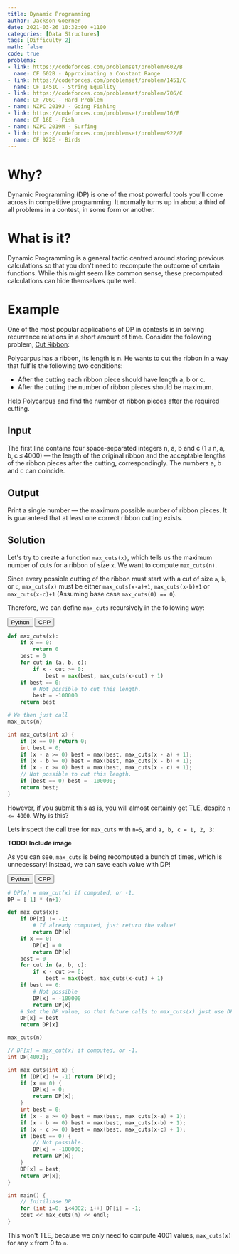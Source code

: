 ```yaml
---
title: Dynamic Programming
author: Jackson Goerner
date: 2021-03-26 10:32:00 +1100
categories: [Data Structures]
tags: [Difficulty 2]
math: false
code: true
problems:
- link: https://codeforces.com/problemset/problem/602/B
  name: CF 602B - Approximating a Constant Range
- link: https://codeforces.com/problemset/problem/1451/C
  name: CF 1451C - String Equality
- link: https://codeforces.com/problemset/problem/706/C
  name: CF 706C - Hard Problem
- name: NZPC 2019J - Going Fishing
- link: https://codeforces.com/problemset/problem/16/E
  name: CF 16E - Fish
- name: NZPC 2019M - Surfing
- link: https://codeforces.com/problemset/problem/922/E
  name: CF 922E - Birds
---
```


# Why?

Dynamic Programming (DP) is one of the most powerful tools you'll come across in competitive programming.
It normally turns up in about a third of all problems in a contest, in some form or another.

# What is it?

Dynamic Programming is a general tactic centred around storing previous calculations so that you don't need to recompute the outcome of certain functions. While this might seem like common sense, these precomputed calculations can hide themselves quite well.

# Example

One of the most popular applications of DP in contests is in solving recurrence relations in a short amount of time.
Consider the following problem, <a href="https://codeforces.com/problemset/problem/189/A">Cut Ribbon</a>:

Polycarpus has a ribbon, its length is n. He wants to cut the ribbon in a way that fulfils the following two conditions:

* After the cutting each ribbon piece should have length a, b or c.
* After the cutting the number of ribbon pieces should be maximum.

Help Polycarpus and find the number of ribbon pieces after the required cutting.

## Input

The first line contains four space-separated integers n, a, b and c (1 ≤ n, a, b, c ≤ 4000) — the length of the original ribbon and the acceptable lengths of the ribbon pieces after the cutting, correspondingly. The numbers a, b and c can coincide.

## Output

Print a single number — the maximum possible number of ribbon pieces. It is guaranteed that at least one correct ribbon cutting exists.

## Solution

Let's try to create a function `max_cuts(x)`, which tells us the maximum number of cuts for a ribbon of size `x`. We want to compute `max_cuts(n)`.

Since every possible cutting of the ribbon must start with a cut of size `a`, `b`, or `c`, `max_cuts(x)` must be either `max_cuts(x-a)+1`, `max_cuts(x-b)+1` or `max_cuts(x-c)+1` (Assuming base case `max_cuts(0) == 0`).

Therefore, we can define `max_cuts` recursively in the following way:

<div class="code-tab">
    <button class="code-tablinks DP-1-link" onclick="openCodeTab(event, 'DP-1', 'DP-1-Python')">Python</button>
    <button class="code-tablinks DP-1-link" onclick="openCodeTab(event, 'DP-1', 'DP-1-CPP')">CPP</button>
</div>

<div id="DP-1-Python" class="code-tabcontent DP-1"  markdown="1">

```python
def max_cuts(x):
    if x == 0:
        return 0
    best = 0
    for cut in (a, b, c):
        if x - cut >= 0:
            best = max(best, max_cuts(x-cut) + 1)
    if best == 0:
        # Not possible to cut this length.
        best = -100000
    return best

# We then just call
max_cuts(n)
```

</div>

<div id="DP-1-CPP" class="code-tabcontent DP-1" markdown="1">

```cpp
int max_cuts(int x) {
    if (x == 0) return 0;
    int best = 0;
    if (x - a >= 0) best = max(best, max_cuts(x - a) + 1);
    if (x - b >= 0) best = max(best, max_cuts(x - b) + 1);
    if (x - c >= 0) best = max(best, max_cuts(x - c) + 1);
    // Not possible to cut this length.
    if (best == 0) best = -100000;
    return best;
}
```

</div>

However, if you submit this as is, you will almost certainly get TLE, despite `n <= 4000`. Why is this?

Lets inspect the call tree for `max_cuts` with `n=5`, and `a, b, c = 1, 2, 3`:

**TODO: Include image**

As you can see, `max_cuts` is being recomputed a bunch of times, which is unnecessary! Instead, we can save each value with DP!

<div class="code-tab">
    <button class="code-tablinks DP-2-link" onclick="openCodeTab(event, 'DP-2', 'DP-2-Python')">Python</button>
    <button class="code-tablinks DP-2-link" onclick="openCodeTab(event, 'DP-2', 'DP-2-CPP')">CPP</button>
</div>

<div id="DP-2-Python" class="code-tabcontent DP-2"  markdown="1">

```python
# DP[x] = max_cut(x) if computed, or -1.
DP = [-1] * (n+1)

def max_cuts(x):
    if DP[x] != -1:
        # If already computed, just return the value!
        return DP[x]
    if x == 0:
        DP[x] = 0
        return DP[x]
    best = 0
    for cut in (a, b, c):
        if x - cut >= 0:
            best = max(best, max_cuts(x-cut) + 1)
    if best == 0:
        # Not possible
        DP[x] = -100000
        return DP[x]
    # Set the DP value, so that future calls to max_cuts(x) just use DP[x].
    DP[x] = best
    return DP[x]

max_cuts(n)
```

</div>

<div id="DP-2-CPP" class="code-tabcontent DP-2" markdown="1">

```cpp
// DP[x] = max_cut(x) if computed, or -1.
int DP[4002];

int max_cuts(int x) {
    if (DP[x] != -1) return DP[x];
    if (x == 0) {
        DP[x] = 0;
        return DP[x];
    }
    int best = 0;
    if (x - a >= 0) best = max(best, max_cuts(x-a) + 1);
    if (x - b >= 0) best = max(best, max_cuts(x-b) + 1);
    if (x - c >= 0) best = max(best, max_cuts(x-c) + 1);
    if (best == 0) {
        // Not possible.
        DP[x] = -100000;
        return DP[x];
    }
    DP[x] = best;
    return DP[x];
}

int main() {
    // Initiliase DP
    for (int i=0; i<4002; i++) DP[i] = -1;
    cout << max_cuts(n) << endl;
}
```

</div>

This won't TLE, because we only need to compute 4001 values, `max_cuts(x)` for any `x` from 0 to `n`.

